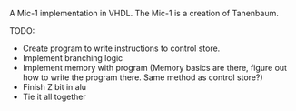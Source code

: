 A Mic-1 implementation in VHDL. The Mic-1 is a creation of Tanenbaum.

TODO:
- Create program to write instructions to control store.
- Implement branching logic
- Implement memory with program (Memory basics are there, figure out how to write the program there. Same method as control store?)
- Finish Z bit in alu
- Tie it all together
